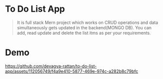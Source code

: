 # To Do List App
>It is full stack Mern project which works on CRUD operations and data simultaneously
gets updated in the backend(MONGO DB).
>You can add, read update and delete the list itms as per your requirements.
# Demo


https://github.com/devagya-rattan/to-do-list-app/assets/112056749/f4a9e410-5877-469e-974c-a282b8c79bfc

